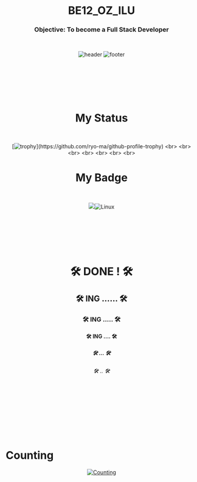 <div align="center">
  
<h1 align="center"> BE12_OZ_ILU</h1>
<h3 align="center"> Objective: To become a Full Stack Developer </h3>
<br>

![header](https://capsule-render.vercel.app/api?type=blur&color=cc99ff&text=Pleased&nbsp;to&nbsp;meet&nbsp;U&height=400&fontSize=50&fontColor=000000)
![footer](https://capsule-render.vercel.app/api?section=footer&type=waving&height=100&color=cc99ff)
<br>
<br>
<br>
<br>
<br>
<br>
<br>

<h1 align="center"> My Status </h1>
<br>

[![trophy](https://github-profile-trophy.vercel.app/?username=BE12-OZ&theme=margin-w=15&row=2&column=8")](https://github.com/ryo-ma/github-profile-trophy)
<br>
<br>
<br>
<br>
<br>
<br>
<br>

<h1 align="center"> My Badge </h1>
<br>

<img src="https://img.shields.io/badge/Python-3766AB?style=flat-square&logo=Python&logoColor=white"/>![Linux](https://img.shields.io/badge/Linux-FCC624?style=for-the-badge&logo=linux&logoColor=black)
<br>
<br>
<br>
<br>
<br>
<br>
<br>

<h1 align="center"> 🛠 DONE ! 🛠 </h1>


<h2 align="center"> 🛠 ING ...... 🛠 </h2>


<h3 align="center"> 🛠 ING ..... 🛠 </h3>


<h4 align="center"> 🛠 ING .... 🛠 </h4>
<h5 align="center"> 🛠 ... 🛠 </h5>
<h6 align="center"> 🛠 .. 🛠 </h6>
<br>
<br>
<br>
<br>
<br>
<br>
<br>

<h1 align="Left"> Counting </h1>


[![Counting](https://myhits.vercel.app/api/hit/https%3A%2F%2Fgithub.com%2FBE12-OZ?color=blue&label=Counting&size=large)](https://myhits.vercel.app)

</div>
